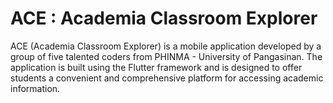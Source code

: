 # ACE : Academia Classroom Explorer

ACE (Academia Classroom Explorer) is a mobile application developed by a group of five talented coders from PHINMA - University of Pangasinan. The application is built using the Flutter framework and is designed to offer students a convenient and comprehensive platform for accessing academic information.
